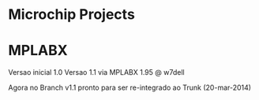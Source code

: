 Microchip Projects
=

MPLABX
=

Versao inicial 1.0
Versao 1.1 via MPLABX 1.95 @ w7dell

Agora no Branch v1.1 pronto para ser re-integrado ao Trunk (20-mar-2014)
